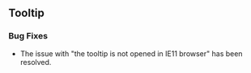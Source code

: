 ##  Tooltip

###    Bug Fixes

- The issue with "the tooltip is not opened in IE11 browser" has been resolved.
